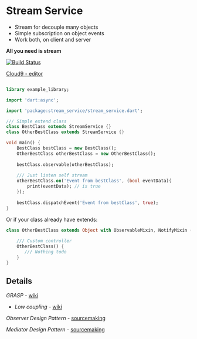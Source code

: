 # Stream Service
- Stream for decouple many objects
- Simple subscription on object events
- Work both, on client and server

**All you need is stream**

[![Build Status](https://codeship.com/projects/d800fba0-28ea-0134-04f3-5a347c0ad183/status?branch=master
)](https://codeship.com/projects/d800fba0-28ea-0134-04f3-5a347c0ad183/status?branch=master
)

[Cloud9 - editor](https://ide.c9.io/rasart/stream_service)


```dart

library example_library;

import 'dart:async';

import 'package:stream_service/stream_service.dart';

/// Simple extend class
class BestClass extends StreamService {}
class OtherBestClass extends StreamService {}

void main() {
    BestClass bestClass = new BestClass();
    OtherBestClass otherBestClass = new OtherBestClass();
    
    bestClass.observable(otherBestClass);
    
    /// Just listen self stream
    otherBestClass.on('Event from bestClass', (bool eventData){
        print(eventData); // is true
    });
    
    bestClass.dispatchEvent('Event from bestClass', true);
}

```

Or if your class already have extends:
```dart
class OtherBestClass extends Object with ObservableMixin, NotifyMixin {
    
    /// Custom controller
    OtherBestClass() {
       /// Nothing todo 
    }
}

```

Details
------
*GRASP* - [wiki](https://en.wikipedia.org/wiki/GRASP)
 - *Low coupling* - [wiki](https://en.wikipedia.org/wiki/GRASP#Low_coupling)

*Observer Design Pattern* - [sourcemaking](https://sourcemaking.com/design_patterns/observer)

*Mediator Design Pattern* - [sourcemaking](https://sourcemaking.com/design_patterns/mediator)